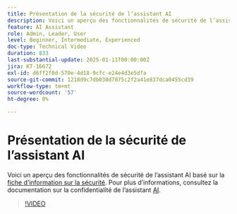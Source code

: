 ```yaml
---
title: Présentation de la sécurité de l’assistant AI
description: Voici un aperçu des fonctionnalités de sécurité de l’assistant AI basé sur la fiche d’information sur la sécurité.
feature: AI Assistant
role: Admin, Leader, User
level: Beginner, Intermediate, Experienced
doc-type: Technical Video
duration: 833
last-substantial-update: 2025-01-11T00:00:00Z
jira: KT-16672
exl-id: d6ff2f0d-570e-4d18-9cfc-e24e4d3e5dfa
source-git-commit: 1218d9c7db030d7875c2f2a41e837dca0455cd39
workflow-type: tm+mt
source-wordcount: '57'
ht-degree: 0%

---
```



# Présentation de la sécurité de l’assistant AI

Voici un aperçu des fonctionnalités de sécurité de l’assistant AI basé sur la <a href="https://www.adobe.com/content/dam/cc/en/trust-center/ungated/whitepapers/experience-cloud/adobe-ai-assistant-in-aep-security-fact-sheet.pdf">fiche d’information sur la sécurité</a>.  Pour plus d’informations, consultez la documentation sur la confidentialité de l’assistant [AI](https://experienceleague.adobe.com/fr/docs/experience-platform/ai-assistant/privacy).

>[!VIDEO](https://video.tv.adobe.com/v/3441082/?learn=on&enablevpops&captions=fre_fr)
